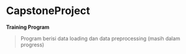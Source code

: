 # CapstoneProject
**Training Program**
> Program berisi data loading dan data preprocessing (masih dalam progress)
